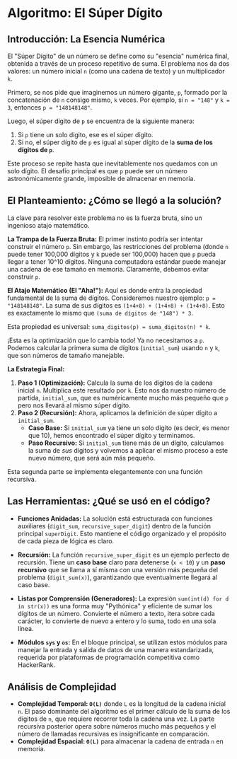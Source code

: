 # Algoritmo: El Súper Dígito

## Introducción: La Esencia Numérica

El "Súper Dígito" de un número se define como su "esencia" numérica final, obtenida a través de un proceso repetitivo de suma. El problema nos da dos valores: un número inicial `n` (como una cadena de texto) y un multiplicador `k`.

Primero, se nos pide que imaginemos un número gigante, `p`, formado por la concatenación de `n` consigo mismo, `k` veces. Por ejemplo, si `n = "148"` y `k = 3`, entonces `p = "148148148"`.

Luego, el súper dígito de `p` se encuentra de la siguiente manera:
1.  Si `p` tiene un solo dígito, ese es el súper dígito.
2.  Si no, el súper dígito de `p` es igual al súper dígito de la **suma de los dígitos de `p`**.

Este proceso se repite hasta que inevitablemente nos quedamos con un solo dígito. El desafío principal es que `p` puede ser un número astronómicamente grande, imposible de almacenar en memoria.

## El Planteamiento: ¿Cómo se llegó a la solución?

La clave para resolver este problema no es la fuerza bruta, sino un ingenioso atajo matemático.

**La Trampa de la Fuerza Bruta:**
El primer instinto podría ser intentar construir el número `p`. Sin embargo, las restricciones del problema (donde `n` puede tener 100,000 dígitos y `k` puede ser 100,000) hacen que `p` pueda llegar a tener 10^10 dígitos. Ninguna computadora estándar puede manejar una cadena de ese tamaño en memoria. Claramente, debemos evitar construir `p`.

**El Atajo Matemático (El "Aha!"):**
Aquí es donde entra la propiedad fundamental de la suma de dígitos. Consideremos nuestro ejemplo: `p = "148148148"`.
La suma de sus dígitos es `(1+4+8) + (1+4+8) + (1+4+8)`.
Esto es exactamente lo mismo que `(suma de dígitos de "148") * 3`.

Esta propiedad es universal: `suma_digitos(p) = suma_digitos(n) * k`.

¡Esta es la optimización que lo cambia todo! Ya no necesitamos a `p`. Podemos calcular la primera suma de dígitos (`initial_sum`) usando `n` y `k`, que son números de tamaño manejable.

**La Estrategia Final:**
1.  **Paso 1 (Optimización):** Calcula la suma de los dígitos de la cadena inicial `n`. Multiplica este resultado por `k`. Esto nos da nuestro número de partida, `initial_sum`, que es numéricamente mucho más pequeño que `p` pero nos llevará al mismo súper dígito.
2.  **Paso 2 (Recursión):** Ahora, aplicamos la definición de súper dígito a `initial_sum`.
    * **Caso Base:** Si `initial_sum` ya tiene un solo dígito (es decir, es menor que 10), hemos encontrado el súper dígito y terminamos.
    * **Paso Recursivo:** Si `initial_sum` tiene más de un dígito, calculamos la suma de *sus* dígitos y volvemos a aplicar el mismo proceso a este nuevo número, que será aún más pequeño.

Esta segunda parte se implementa elegantemente con una función recursiva.

## Las Herramientas: ¿Qué se usó en el código?

* **Funciones Anidadas:** La solución está estructurada con funciones auxiliares (`digit_sum`, `recursive_super_digit`) dentro de la función principal `superDigit`. Esto mantiene el código organizado y el propósito de cada pieza de lógica es claro.

* **Recursión:** La función `recursive_super_digit` es un ejemplo perfecto de recursión. Tiene un **caso base** claro para detenerse (`x < 10`) y un **paso recursivo** que se llama a sí misma con una versión más pequeña del problema (`digit_sum(x)`), garantizando que eventualmente llegará al caso base.

* **Listas por Comprensión (Generadores):** La expresión `sum(int(d) for d in str(x))` es una forma muy "Pythónica" y eficiente de sumar los dígitos de un número. Convierte el número a texto, itera sobre cada carácter, lo convierte de nuevo a entero y lo suma, todo en una sola línea.

* **Módulos `sys` y `os`:** En el bloque principal, se utilizan estos módulos para manejar la entrada y salida de datos de una manera estandarizada, requerida por plataformas de programación competitiva como HackerRank.

## Análisis de Complejidad

* **Complejidad Temporal: `O(L)`** donde `L` es la longitud de la cadena inicial `n`. El paso dominante del algoritmo es el primer cálculo de la suma de los dígitos de `n`, que requiere recorrer toda la cadena una vez. La parte recursiva posterior opera sobre números mucho más pequeños y el número de llamadas recursivas es insignificante en comparación.
* **Complejidad Espacial: `O(L)`** para almacenar la cadena de entrada `n` en memoria.

